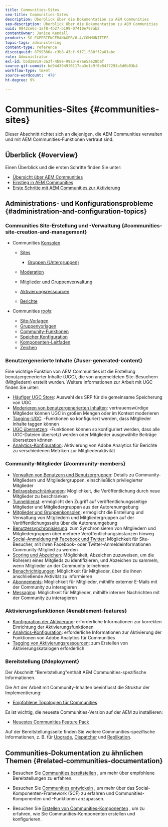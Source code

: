 ```yaml
---
title: Communities-Sites
seo-title: Communities-Sites
description: Überblick über die Dokumentation zu AEM Communities
seo-description: Überblick über die Dokumentation zu AEM Communities
uuid: 9842ce6c-1af8-4b27-b199-07410e797ab2
contentOwner: Janice Kendall
products: SG_EXPERIENCEMANAGER/6.4/COMMUNITIES
topic-tags: administering
content-type: reference
discoiquuid: 8799386a-c3b8-43cf-9f71-580ff2a81abc
role: Administrator
exl-id: b5d20819-3a3f-4b9e-99a3-e7ae5ae28baf
source-git-commit: bd94d3949f0117aa3e1c9f0e84f7293a5d6b03b4
workflow-type: tm+mt
source-wordcount: '478'
ht-degree: 9%

---
```


# Communities-Sites {#communities-sites}

Dieser Abschnitt richtet sich an diejenigen, die AEM Communities verwalten und mit AEM Communities-Funktionen vertraut sind.

## Überblick {#overview}

Einen Überblick und die ersten Schritte finden Sie unter:

* [Übersicht über AEM Communities](overview.md)
* [Einstieg in AEM Communities](getting-started.md)
* [Erste Schritte mit AEM Communities zur Aktivierung](getting-started-enablement.md)

## Administrations- und Konfigurationsprobleme {#administration-and-configuration-topics}

### Communities Site-Erstellung und -Verwaltung {#communities-site-creation-and-management}

* Communities [Konsolen](consoles.md)

   * [Sites](sites-console.md)

      * [Gruppen (Untergruppen)](groups.md)
   * [Moderation](moderation.md)
   * [Mitglieder und Gruppenverwaltung](members.md)
   * [Aktivierungsressourcen](resources.md)
   * [Berichte](reports.md)


* Communities [*tools*](tools.md):

   * [Site-Vorlagen](sites.md)
   * [Gruppenvorlagen](tools-groups.md)
   * [Community-Funktionen](functions.md)
   * [Speicher  Konfiguration](srp-config.md)
   * [Komponenten-Leitfaden](components-guide.md)
   * [Zeichen](badges.md)


### Benutzergenerierte Inhalte {#user-generated-content}

Eine wichtige Funktion von AEM Communities ist die Erstellung benutzergenerierter Inhalte (UGC), die von angemeldeten Site-Besuchern (Mitgliedern) erstellt wurden. Weitere Informationen zur Arbeit mit UGC finden Sie unter:

* [Häufiger UGC Store](working-with-srp.md): Auswahl des SRP für die gemeinsame Speicherung von UGC
* [Moderieren von benutzergenerierten Inhalten](moderate-ugc.md): vertrauenswürdige Mitglieder können UGC in großen Mengen oder im Kontext moderieren
* [Tagging-UGC](tag-ugc.md): -Funktionen so konfiguriert werden, dass Mitglieder Inhalte taggen können
* [UGC übersetzen](translate-ugc.md): -Funktionen können so konfiguriert werden, dass alle UGC-Dateien übersetzt werden oder Mitglieder ausgewählte Beiträge übersetzen können
* [Analytics-Konfiguration](analytics.md): Aktivierung von Adobe Analytics für Berichte zu verschiedenen Metriken zur Mitgliederaktivität

### Community-Mitglieder {#community-members}

* [Verwalten von Benutzern und Benutzergruppen](users.md): Details zu Community-Mitgliedern und Mitgliedergruppen, einschließlich privilegierter Mitglieder
* [Beitragsbeschränkungen](limits.md): Möglichkeit, die Veröffentlichung durch neue Mitglieder zu beschränken
* [Tunneldienst](deploy-communities.md#tunnel-service-on-author): ermöglicht den Zugriff auf veröffentlichungsseitige Mitglieder und Mitgliedergruppen aus der Autorenumgebung
* [Mitglieder und Gruppenkonsolen](members.md): ermöglicht die Erstellung und Verwaltung von Mitgliedern und Mitgliedergruppen auf der Veröffentlichungsseite über die Autorenumgebung
* [Benutzersynchronisierung](sync.md): zum Synchronisieren von Mitgliedern und Mitgliedergruppen über mehrere Veröffentlichungsinstanzen hinweg
* [Social-Anmeldung mit Facebook und Twitter](social-login.md): Möglichkeit für Site-Besucher, mit ihren Facebook- oder Twitter-Anmeldeinformationen Community-Mitglied zu werden
* [Scoring und Abzeichen](implementing-scoring.md): Möglichkeit, Abzeichen zuzuweisen, um die Rolle(en) eines Mitglieds zu identifizieren, und Abzeichen zu sammeln, wenn Mitglieder an der Community teilnehmen
* [Benachrichtigungen](notifications.md): Möglichkeit für Mitglieder, über die ihnen anschließende Aktivität zu informieren
* [Abonnements](subscriptions.md): Möglichkeit für Mitglieder, mithilfe externer E-Mails mit der Community zu interagieren
* [Messaging](messaging.md): Möglichkeit für Mitglieder, mithilfe interner Nachrichten mit der Community zu interagieren

### Aktivierungsfunktionen {#enablement-features}

* [Konfiguration der Aktivierung](enablement.md): erforderliche Informationen zur korrekten Einrichtung der Aktivierungsfunktionen
* [Analytics-Konfiguration](analytics.md): erforderliche Informationen zur Aktivierung der Funktionen von Adobe Analytics für Communities
* [Tagging von Aktivierungsressourcen](tag-resources.md): zum Erstellen von Aktivierungskatalogen erforderlich

### Bereitstellung {#deployment}

Der Abschnitt &quot;Bereitstellung&quot;enthält AEM Communities-spezifische Informationen.

Die Art der Arbeit mit Community-Inhalten beeinflusst die Struktur der Implementierung:

* [Empfohlene Topologien für Communities](topologies.md)

Es ist wichtig, die neueste Communities-Version auf der AEM zu installieren:

* [Neuestes Communities Feature Pack](deploy-communities.md#latestfeaturepack)

Auf der Bereitstellungsseite finden Sie weitere Communities-spezifische Informationen, z. B. für [Upgrade](upgrade.md), [Dispatcher](dispatcher.md) und [Replikation](deploy-communities.md#replication-agents-on-author).

## Communities-Dokumentation zu ähnlichen Themen {#related-communities-documentation}

* Besuchen Sie [Communities bereitstellen](deploy-communities.md) , um mehr über empfohlene Bereitstellungen zu erfahren.

* Besuchen Sie [Communities entwickeln](communities.md) , um mehr über das Social-Komponenten-Framework (SCF) zu erfahren und Communities-Komponenten und -Funktionen anzupassen.

* Besuchen Sie [Erstellen von Communities-Komponenten](author-communities.md) , um zu erfahren, wie Sie Communities-Komponenten erstellen und konfigurieren.
